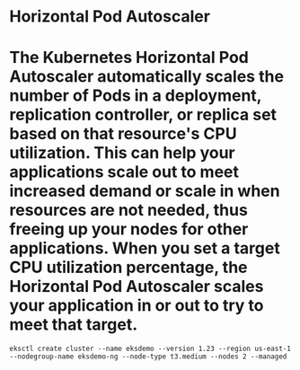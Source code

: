 # Horizontal Pod Autoscaler

# The Kubernetes Horizontal Pod Autoscaler automatically scales the number of Pods in a deployment, replication controller, or replica set based on that resource's CPU utilization. This can help your applications scale out to meet increased demand or scale in when resources are not needed, thus freeing up your nodes for other applications. When you set a target CPU utilization percentage, the Horizontal Pod Autoscaler scales your application in or out to try to meet that target.

```
eksctl create cluster --name eksdemo --version 1.23 --region us-east-1 --nodegroup-name eksdemo-ng --node-type t3.medium --nodes 2 --managed
```

